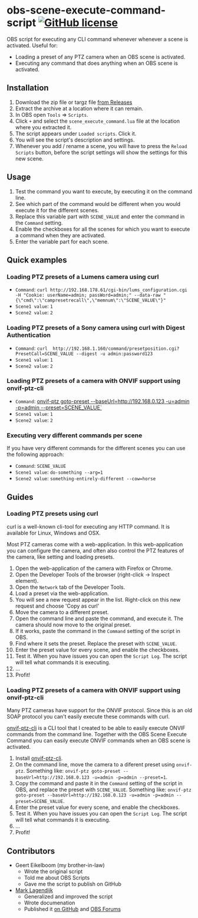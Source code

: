 # obs-scene-execute-command-script [![GitHub license](https://img.shields.io/github/license/marklagendijk/obs-scene-execute-command-script)](https://github.com/marklagendijk/obs-scene-execute-command-script/blob/master/LICENSE)
OBS script for executing any CLI command whenever whenever a scene is activated. Useful for:
- Loading a preset of any PTZ camera when an OBS scene is activated.
- Executing any command that does anything when an OBS scene is activated.

## Installation
1. Download the zip file or targz file [from Releases](https://github.com/marklagendijk/obs-scene-execute-command-script/releases/tag/1.0.0)
2. Extract the archive at a location where it can remain.
3. In OBS open `Tools` => `Scripts`.
4. Click `+` and select the `scene_execute_command.lua` file at the location where you extracted it.
5. The script appears under `Loaded scripts`. Click it.
6. You will see the script's description and settings.
7. Whenever you add / rename a scene, you will have to press the `Reload Scripts` button, before the script settings will show the settings for this new scene.

## Usage
1. Test the command you want to execute, by executing it on the command line.
2. See which part of the command would be different when you would execute it for the different scenes. 
3. Replace this variable part with `SCENE_VALUE` and enter the command in the `Command` setting.
4. Enable the checkboxes for all the scenes for which you want to execute a command when they are activated.
5. Enter the variable part for each scene.

## Quick examples
### Loading PTZ presets of a Lumens camera using curl
* `Command`: `curl http://192.168.178.61/cgi-bin/lums_configuration.cgi -H "Cookie: userName=admin; passWord=admin;" --data-raw "{\"cmd\":\"campresetrecall\",\"memnum\":\"SCENE_VALUE\"}"`
* `Scene1 value`: `1`
* `Scene2 value`: `2`

### Loading PTZ presets of a Sony camera using curl with Digest Authentication
* `Command`: `curl  http://192.168.1.160/command/presetposition.cgi?PresetCall=SCENE_VALUE --digest -u admin:password123`
* `Scene1 value`: `1`
* `Scene2 value`: `2`

### Loading PTZ presets of a camera with ONVIF support using onvif-ptz-cli
* `Command`: [onvif-ptz goto-preset --baseUrl=http://192.168.0.123 -u=admin -p=admin --preset=SCENE_VALUE`](https://github.com/marklagendijk/node-onvif-ptz-cli)
* `Scene1 value`: `1`
* `Scene2 value`: `2`

### Executing very different commands per scene
If you have very different commands for the different scenes you can use the following approach:
* `Command`: `SCENE_VALUE`
* `Scene1 value`: `do-something --arg=1`
* `Scene2 value`: `something-entirely-different --cow=horse`

## Guides
### Loading PTZ presets using curl
curl is a well-known cli-tool for executing any HTTP command. It is available for Linux, Windows and OSX.

Most PTZ cameras come with a web-application. In this web-application you can configure the camera, and often also control the PTZ features of the camera, like setting and loading presets.

1. Open the web-application of the camera with Firefox or Chrome.
2. Open the Developer Tools of the browser (right-click -> Inspect element).
3. Open the `Network` tab of the Developer Tools.
4. Load a preset via the web-application. 
5. You will see a new request appear in the list. Right-click on this new request and choose 'Copy as curl'
6. Move the camera to a different preset.
7. Open the command line and paste the command, and execute it. The camera should now move to the original preset.
8. If it works, paste the command in the `Command` setting of the script in OBS.
9. Find where it sets the preset. Replace the preset with `SCENE_VALUE`.
10. Enter the preset value for every scene, and enable the checkboxes.
11. Test it. When you have issues you can open the `Script Log`. The script will tell what commands it is executing.
12. ...
13. Profit!

### Loading PTZ presets of a camera with ONVIF support using onvif-ptz-cli
Many PTZ cameras have support for the ONVIF protocol. Since this is an old SOAP protocol you can't easily execute these commands with curl.

[onvif-ptz-cli](https://github.com/marklagendijk/node-onvif-ptz-cli) is a CLI tool that I created to be able to easily execute ONVIF commands from the command line. Together with the OBS Scene Execute Command you can easily execute ONVIF commands when an OBS scene is activated.

1. Install [onvif-ptz-cli](https://github.com/marklagendijk/node-onvif-ptz-cli).
2. On the command line, move the camera to a diferent preset using `onvif-ptz`. Something like: `onvif-ptz goto-preset --baseUrl=http://192.168.0.123 -u=admin -p=admin --preset=1`.
3. Copy the command and paste it in the `Command` setting of the script in OBS, and replace the preset with `SCENE_VALUE`. Something like: `onvif-ptz goto-preset --baseUrl=http://192.168.0.123 -u=admin -p=admin --preset=SCENE_VALUE`.
4. Enter the preset value for every scene, and enable the checkboxes.
5. Test it. When you have issues you can open the `Script Log`. The script will tell what commands it is executing.
6. ...
7. Profit!


## Contributors
* Geert Eikelboom (my brother-in-law)
  * Wrote the original script
  * Told me about OBS Scripts
  * Gave me the script to publish on GitHub
* [Mark Lagendijk](https://github.com/marklagendijk)
  * Generalized and improved the script
  * Wrote documenation
  * Published it [on GitHub](https://github.com/marklagendijk/obs-scene-execute-command-scrip) and [OBS Forums](https://obsproject.com/forum/resources/scene-execute-command.1028/)
